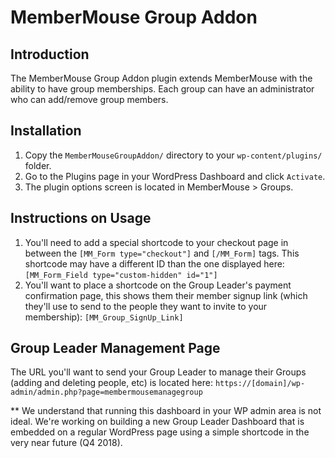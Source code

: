 # MemberMouse Group Addon

## Introduction

The MemberMouse Group Addon plugin extends MemberMouse with the ability to have group memberships. Each group can have an administrator who can add/remove group members.

## Installation

1. Copy the `MemberMouseGroupAddon/` directory to your `wp-content/plugins/` folder.
2. Go to the Plugins page in your WordPress Dashboard and click `Activate`.
3. The plugin options screen is located in MemberMouse > Groups.

## Instructions on Usage
1. You'll need to add a special shortcode to your checkout page in between the `[MM_Form type="checkout"]` and `[/MM_Form]` tags. This shortcode may have a different ID than the one displayed here: `[MM_Form_Field type="custom-hidden" id="1"]`
2. You'll want to place a shortcode on the Group Leader's payment confirmation page, this shows them their member signup link (which they'll use to send to the people they want to invite to your membership): `[MM_Group_SignUp_Link]`

## Group Leader Management Page
The URL you'll want to send your Group Leader to manage their Groups (adding and deleting people, etc) is located here:
`https://[domain]/wp-admin/admin.php?page=membermousemanagegroup`

** We understand that running this dashboard in your WP admin area is not ideal. We're working on building a new Group Leader Dashboard that is embedded on a regular WordPress page using a simple shortcode in the very near future (Q4 2018).
